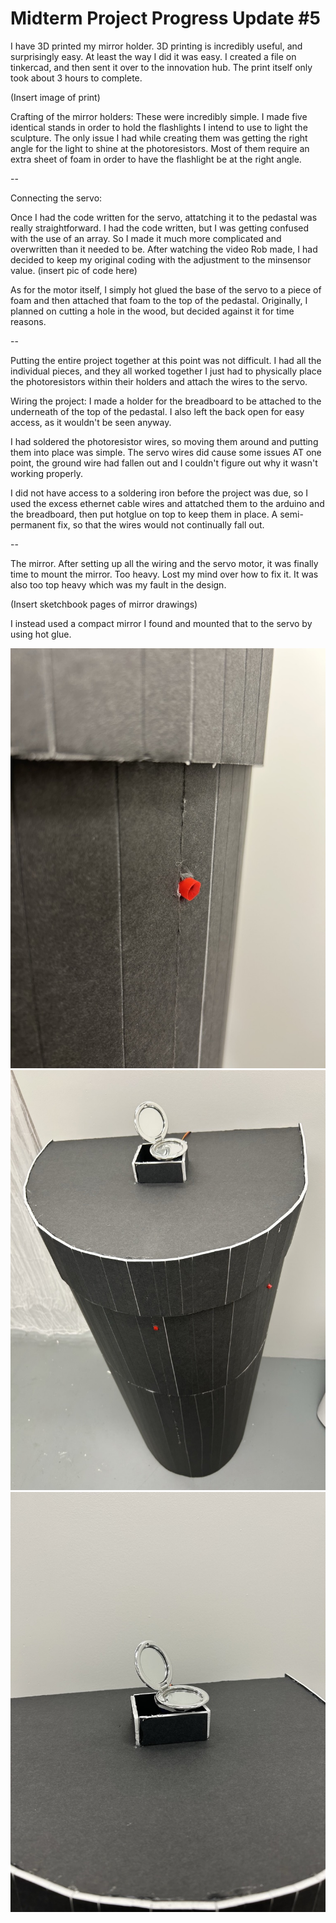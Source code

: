 # Midterm Project Progress Update #5

I have 3D printed my mirror holder.
3D printing is incredibly useful, and surprisingly easy. At least the way I did it was easy. I created a file on tinkercad, and then sent it over to the innovation hub. The print itself only took about 3 hours to complete.

(Insert image of print)

Crafting of the mirror holders:
These were incredibly simple.
I made five identical stands in order to hold the flashlights I intend to use to light the sculpture.
The only issue I had while creating them was getting the right angle for the light to shine at the photoresistors. Most of them require an extra sheet of foam in order to have the flashlight be at the right angle.

--

Connecting the servo:

Once I had the code written for the servo, attatching it to the pedastal was really straightforward.
I had the code written, but I was getting confused with the use of an array. So I made it much more complicated and overwritten than it needed to be. After watching the  video Rob made, I had decided to keep my original coding with the adjustment to the minsensor value.
(insert pic of code here)

As for the motor itself, I simply hot glued the base of the servo to a piece of foam and then attached that foam to the top of the pedastal.
Originally, I planned on cutting a hole in the wood, but decided against it for time reasons.

--

Putting the entire project together at this point was not difficult.
I had all the individual pieces, and they all worked together I just had to physically place the photoresistors within their holders and attach the wires to the servo.

Wiring the project:
I made a holder for the breadboard to be attached to the underneath of the top of the pedastal.
I also left the back open for easy access, as it wouldn't be seen anyway.

I had soldered the photoresistor wires, so moving them around and putting them into place was simple.
The servo wires did cause some issues AT one point, the ground wire had fallen out and I couldn't figure out why it wasn't working properly.

I did not have access to a soldering iron before the project was due, so I used the excess ethernet cable wires and attatched them to the arduino and the breadboard, then put hotglue on top to keep them in place. A semi-permanent fix, so that the wires would not continually fall out.

--

The mirror.
After setting up all the wiring and the servo motor, it was finally time to mount the mirror.
Too heavy. Lost my mind over how to fix it. It was also too top heavy which was my fault in the design.

(Insert sketchbook pages of mirror drawings)

I instead used a compact mirror I found and mounted that to the servo by using hot glue.

![Mirror1](images/0DB7D58D-A0A0-418E-9C3B-653D7F2CF094_1_105_c.jpeg)
![Mirror 2](images/B4B6CC46-5C3A-482A-8E34-816497478DCD_1_105_c.jpeg)
![Mirror3](images/219C690C-CFE4-4F3A-89D4-268D2D64104F_1_105_c.jpeg)
